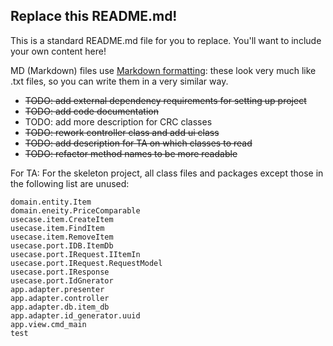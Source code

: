 ## Replace this README.md!

This is a standard README.md file for you to replace. You'll want to include your own content here!

MD (Markdown) files use [Markdown formatting](https://guides.github.com/features/mastering-markdown/): 
these look very much like .txt files, so you can write them in a very similar way.

- ~~TODO: add external dependency requirements for setting up project~~
- ~~TODO: add code documentation~~ 
- TODO: add more description for CRC classes
- ~~TODO: rework controller class and add ui class~~
- ~~TODO: add description for TA on which classes to read~~ 
- ~~TODO: refactor method names to be more readable~~

For TA:
For the skeleton project, all class files and packages except those in the following list are unused:

```
domain.entity.Item
domain.eneity.PriceComparable
usecase.item.CreateItem
usecase.item.FindItem
usecase.item.RemoveItem
usecase.port.IDB.ItemDb
usecase.port.IRequest.IItemIn
usecase.port.IRequest.RequestModel
usecase.port.IResponse
usecase.port.IdGnerator
app.adapter.presenter
app.adapter.controller
app.adapter.db.item_db
app.adapter.id_generator.uuid
app.view.cmd_main
test
```